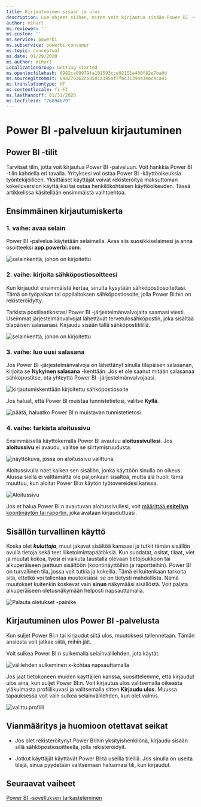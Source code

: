 ```yaml
---
title: Kirjautuminen sisään ja ulos
description: Lue ohjeet siihen, miten voit kirjautua sisään Power BI -verkkopalveluun ja miten voit kirjautua siitä ulos
author: mihart
ms.reviewer: ''
ms.custom: ''
ms.service: powerbi
ms.subservice: powerbi-consumer
ms.topic: conceptual
ms.date: 01/29/2020
ms.author: mihart
LocalizationGroup: Getting started
ms.openlocfilehash: 6982ca89979fa101593cce92151e400f82e7ba0d
ms.sourcegitcommit: 64a270362c60581a385af7fbc31394e3ebcaca41
ms.translationtype: HT
ms.contentlocale: fi-FI
ms.lasthandoff: 01/31/2020
ms.locfileid: "76894679"
---
```

# <a name="sign-in-to-power-bi-service"></a>Power BI -palveluun kirjautuminen

## <a name="power-bi-accounts"></a>Power BI -tilit
Tarvitset tilin, jotta voit kirjautua Power BI -palveluun. Voit hankkia Power BI -tilin kahdella eri tavalla. Yrityksesi voi ostaa Power BI -käyttöoikeuksia työntekijöilleen. Yksittäiset käyttäjät voivat rekisteröityä maksuttoman kokeiluversion käyttäjiksi tai ostaa henkilökohtaisen käyttöoikeuden. Tässä artikkelissa käsitellään ensimmäistä vaihtoehtoa.

## <a name="sign-in-for-the-first-time"></a>Ensimmäinen kirjautumiskerta

### <a name="step-1-open-a-browser"></a>1\. vaihe: avaa selain
Power BI -palvelua käytetään selaimella.  Avaa siis suosikkiselaimesi ja anna osoitteeksi **app.powerbi.com**.

![selainkenttä, johon on kirjoitettu](media/end-user-sign-in/power-bi-sign-in.png)

### <a name="step-2-type-your-email-address"></a>2\. vaihe: kirjoita sähköpostiosoitteesi
Kun kirjaudut ensimmäistä kertaa, sinulta kysytään sähköpostiosoitettasi.  Tämä on työpaikan tai oppilaitoksen sähköpostiosoite, jolla Power BI:hin on rekisteröidytty.  

Tarkista postilaatikostasi Power BI -järjestelmänvalvojalta saamasi viesti. Useimmat järjestelmänvalvojat lähettävät tervetulosähköpostin, joka sisältää tilapäisen salasanasi. Kirjaudu sisään tällä sähköpostitilillä. 

![selainkenttä, johon on kirjoitettu](media/end-user-sign-in/power-bi-password.png)


 
### <a name="step-3-create-a-new-password"></a>3\. vaihe: luo uusi salasana
Jos Power BI -järjestelmänvalvoja on lähettänyt sinulla tilapäisen salasanan, kirjoita se **Nykyinen salasana** -kenttään. Jos et ole saanut mitään salasanaa sähköpostitse, ota yhteyttä Power BI -järjestelmänvalvojaasi.

![kirjautumiskenttään kirjoitettu sähköpostiosoite](media/end-user-sign-in/power-bi-login.png)

Jos haluat, että Power BI muistaa tunnistetietosi, valitse **Kyllä**. 

![päätä, haluatko Power BI:n muistavan tunnistetietosi](media/end-user-sign-in/power-bi-stay-signed-in.png)


### <a name="step-4-review-your-home-landing-page"></a>4\. vaihe: tarkista aloitussivu
Ensimmäisellä käyttökerralla Power BI avautuu **aloitussivullesi**. Jos **aloitussivu** ei avaudu, valitse se siirtymisruudusta. 

![näyttökuva, jossa on aloitussivu valittuna](media/end-user-sign-in/power-bi-home-selected.png)

Aloitussivulla näet kaiken sen sisällön, jonka käyttöön sinulla on oikeus. Alussa siellä ei välttämättä ole paljonkaan sisältöä, mutta älä huoli: tämä muuttuu, kun aloitat Power BI:n käytön työtovereidesi kanssa. 

![Aloitussivu](media/end-user-sign-in/power-bi-home-landing.png)

Jos et halua Power BI:n avautuvan aloitussivullesi, voit [määrittää **esitellyn** koontinäytön tai raportin,](end-user-featured.md) joka avataan kirjauduttuasi. 

## <a name="safely-interact-with-content"></a>Sisällön turvallinen käyttö
Koska olet ***kuluttaja***, muut jakavat sisältöä kanssasi ja tutkit tämän sisällön avulla tietoja sekä teet liiketoimintapäätöksiä.  Kun suodatat, ositat, tilaat, viet ja muutat kokoa, työsi ei vaikuta taustalla olevaan tietojoukkoon tai alkuperäiseen jaettuun sisältöön (koontinäyttöihin ja raportteihin). Power BI on turvallinen tila, jossa voit tutkia ja kokeilla. Tämä ei kuitenkaan tarkoita sitä, ettetkö voi tallentaa muutoksiasi: se on tietysti mahdollista. Nämä muutokset kuitenkin koskevat vain **sinun** näkymääsi sisällöstä. Voit palata alkuperäiseen oletusnäkymään helposti napsauttamalla.

![Palauta oletukset -painike](media/end-user-sign-in/power-bi-reset.png)

## <a name="sign-out-of-power-bi-service"></a>Kirjautuminen ulos Power BI -palvelusta
Kun suljet Power BI:n tai kirjaudut siitä ulos, muutoksesi tallennetaan. Tämän ansiosta voit jatkaa siitä, mihin jäit.

Voit sulkea Power BI:n sulkemalla selainvälilehden, jota käytät. 

![välilehden sulkeminen x-kohtaa napsauttamalla](media/end-user-sign-in/power-bi-close.png) 

Jos jaat tietokoneen muiden käyttäjien kanssa, suosittelemme, että kirjaudut ulos aina, kun suljet Power BI:n.  Voit kirjautua ulos valitsemalla oikeasta yläkulmasta profiilikuvasi ja valitsemalla sitten **Kirjaudu ulos**. Muussa tapauksessa voit vain sulkea selainvälilehden, kun olet valmis.

![valittu profiili](media/end-user-sign-in/power-bi-sign-out.png) 

## <a name="troubleshooting-and-considerations"></a>Vianmääritys ja huomioon otettavat seikat
- Jos olet rekisteröitynyt Power BI:hin yksityishenkilönä, kirjaudu sisään sillä sähköpostiosoitteella, jolla rekisteröidyit.

- Jotkut käyttäjät käyttävät Power BI:tä useilla tileillä. Jos sinulla on useita tilejä, sinua pyydetään valitsemaan haluamasi tili, kun kirjaudut. 

## <a name="next-steps"></a>Seuraavat vaiheet
[Power BI -sovelluksen tarkasteleminen](end-user-app-view.md)

